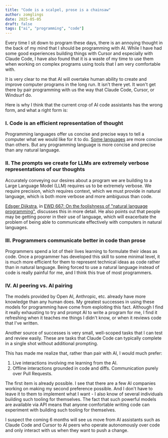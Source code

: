 ```yaml
---
title: "Code is a scalpel, prose is a chainsaw"
author: zomglings
date: 2025-05-05
draft: false
tags: ["ai", "programming", "code"]
---
```


Every time I sit down to program these days, there is an annoying thought in the back of my mind that I should be programming with AI.
While I have had some good experiences building things with Cursor and especially with Claude Code, I have also found that it is a waste
of my time to use them when working on complex programs using tools that I am very comfortable with.

It is very clear to me that AI will overtake human ability to create and improve computer programs in the long run. It isn't there yet.
It won't get there by pair programming with us the way that Claude Code, Cursor, or Windsurf do.

Here is why I think that the current crop of AI code assistants has the wrong form, and what a right form is:

### I. Code is an efficient representation of thought

Programming languages offer us concise and precise ways to tell a computer what we would like for it to do.
[Some languages](https://en.wikipedia.org/wiki/APL_(programming_language)) are more concise than others. But
any programming language is more concise and precise than any natural language.

### II. The prompts we create for LLMs are extremely verbose representations of our thoughts

Accurately conveying our desires about a program we are building to a Large Language Model (LLM) requires us to
be extremely verbose. We require precision, which requires context, which we must provide in natural language, which is
both more verbose and more ambiguous than code.

[Edsger Dijkstra](https://en.wikipedia.org/wiki/Edsger_W._Dijkstra), in
[EWD 667: On the foolishness of "natural language programming"](https://www.cs.utexas.edu/~EWD/transcriptions/EWD06xx/EWD667.html),
discusses this in more detail. He also points out that people may be getting poorer in their use of language, which will exacerbate the problem of
being able to communicate effectively with computers in natural languages.

### III. Programmers communicate better in code than prose

Programmers spend a lot of their lives learning to formulate their ideas as code. Once a programmer has developed this skill to some minimal level,
it is much more efficient for them to represent technical ideas as code rather than in natural language. Being forced to use a natural language instead of
code is really painful for me, and I think this true of most programmers.

### IV. AI peering vs. AI pairing

The models provided by Open AI, Anthropic, etc. already have more knowledge than any human does. My greatest successes in using these models for programming
have come from exploiting this fact. Although I find it really exhausting to try and prompt AI to write a program for me, I find it refreshing when it teaches me things
I didn't know, or when it reviews code that I've written.

Another source of successes is very small, well-scoped tasks that I can test and review easily. These are tasks that Claude Code can typically complete in a single shot without additional prompting.

This has made me realize that, rather than pair with AI, I would much prefer:
1. Live interactions involving me learning from the AI.
2. Offline interactions grounded in code and diffs. Communication purely over Pull Requests.

The first item is already possible. I see that there are a few AI companies working on making my second preference possible. And I don't have to leave it to them
to implement what I want - I also know of several individuals building such tooling for themselves. The fact that such powerful models are available via API means
that anyone comfortable writing code can experiment with building such tooling for themselves.

I suspect the coming 6 months will see us move from AI assistants such as Claude Code and Cursor to AI peers who operate autonomously over code and only interact with
us when they want to push a change.

